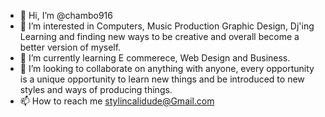 - 👋 Hi, I’m @chambo916
- 👀 I’m interested in Computers, Music Production Graphic Design, Dj'ing Learning and finding new ways to be creative and overall become a better version of myself.
- 🌱 I’m currently learning E commerece, Web Design and Business.
- 💞️ I’m looking to collaborate on anything with anyone,  every opportunity is a unique opportunity to learn new things and be introduced to new styles and ways of producing things.
- 📫 How to reach me stylincalidude@Gmail.com

<!---
chambo916/chambo916 is a ✨ special ✨ repository because its `README.md` (this file) appears on your GitHub profile.
You can click the Preview link to take a look at your changes.
--->
